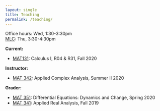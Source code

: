 ```yaml
---
layout: single
title: Teaching
permalink: /teaching/
---
```


Office hours: Wed, 1:30-3:30pm   
[MLC](http://www.math.stonybrook.edu/mlc/center-hours.html): Thu, 3:30-4:30pm   

**Current:**
* [MAT131](https://www.math.stonybrook.edu/MAT131): Calculus I, R04 & R31, Fall 2020

**Instructor:**   
* [MAT 342](/teaching/mat342-summer20): Applied Complex Analysis, Summer II 2020   

**Grader:**   
* [MAT 351](https://you.stonybrook.edu/aerchenko/teaching/mat-351/): Differential Equations: Dynamics and Change, Spring 2020   
* [MAT 341](http://www.math.stonybrook.edu/~xiu/MATH341.html): Applied Real Analysis, Fall 2019   
